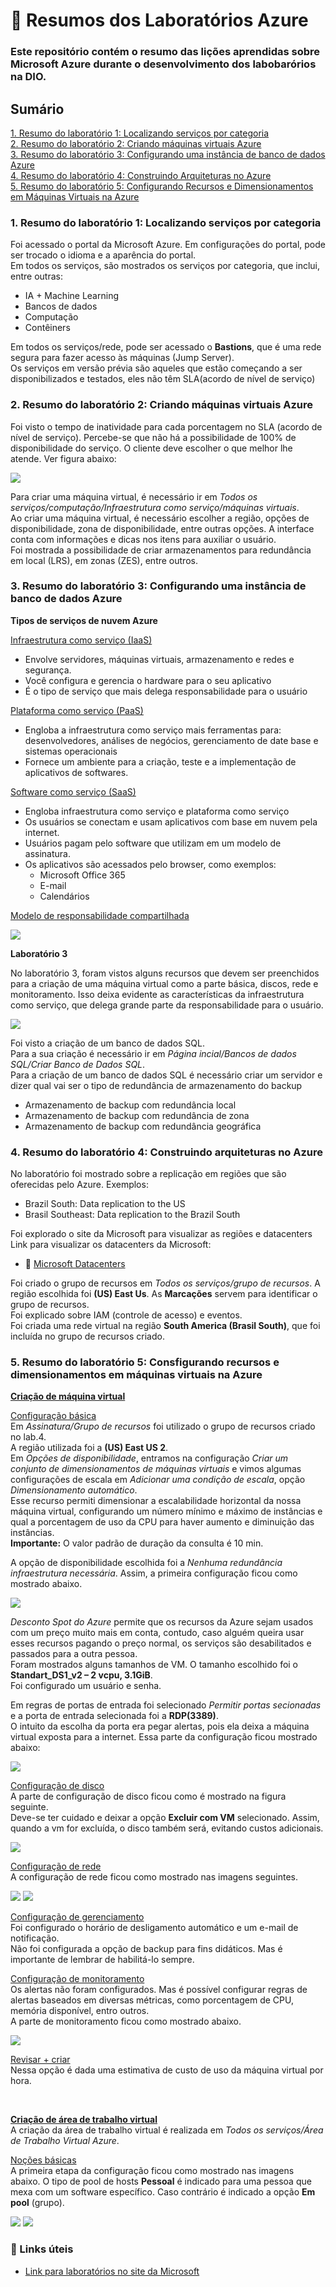 # 📖 Resumos dos Laboratórios Azure
### Este repositório contém o resumo das lições aprendidas sobre Microsoft Azure durante o desenvolvimento dos labobarórios na DIO. 

## Sumário

[1. Resumo do laboratório 1: Localizando serviços por categoria](#1.-Resumo-do-laboratório-1:-Localizando-serviços-por-categoria) </br>
[2. Resumo do laboratório 2: Criando máquinas virtuais Azure](#2.-Resumo-do-laboratório-2:-Criando-máquinas-virtuais-Azure)  </br>
[3. Resumo do laboratório 3: Configurando uma instância de banco de dados Azure ](#3.-Resumo-do-laboratório-3:-Configurando-uma-instância-de-banco-de-dados-Azure-)</br>
[4. Resumo do laboratório 4: Construindo Arquiteturas no Azure](#4.-Resumo-do-laboratório-4:-Construindo-arquiteturas-no-Azure)</br>
[5. Resumo do laboratório 5: Configurando Recursos e Dimensionamentos em Máquinas Virtuais na Azure](#5.-Resumo-do-laboratório-5:-Consfigurando-recursos-e-dimensionamentos-em-máquinas-virtuais-na-Azure )</br>


### 1. Resumo do laboratório 1: Localizando serviços por categoria
Foi acessado o portal da Microsoft Azure. 
Em configurações do portal, pode ser trocado o idioma e a aparência do portal.  
Em todos os serviços, são mostrados os serviços por categoria, que inclui, entre outras: </br> 
-	IA + Machine Learning </br>
-	Bancos de dados </br>
-	Computação </br>
-	Contêiners </br>

Em todos os serviços/rede, pode ser acessado o **Bastions**, que é uma rede segura para fazer acesso às máquinas (Jump Server). </br>
Os serviços em versão prévia são aqueles que estão começando a ser disponibilizados e testados, eles não têm SLA(acordo de nível de serviço)

### 2. Resumo do laboratório 2: Criando máquinas virtuais Azure 

Foi visto o tempo de inatividade para cada porcentagem no SLA (acordo de nível de serviço). Percebe-se que não há a possibilidade de 100% de disponibilidade do serviço. O cliente deve escolher o que melhor lhe atende. Ver figura abaixo:  </br> 

<img src = https://github.com/TiagoPaulino22/resumo-do-lab-azure/blob/main/imagens/SLA.PNG>

Para criar uma máquina virtual, é necessário ir em *Todos os serviços/computação/Infraestrutura como serviço/máquinas virtuais*. </br>
Ao criar uma máquina virtual, é necessário escolher a região, opções de disponibilidade, zona de disponibilidade, entre outras opções. 
A interface conta com informações e dicas nos itens para auxiliar o usuário. </br>
Foi mostrada a possibilidade de criar armazenamentos para redundância em local (LRS), em zonas (ZES), entre outros.  

### 3. Resumo do laboratório 3: Configurando uma instância de banco de dados Azure 
**Tipos de serviços de nuvem Azure** </br>

<ins> Infraestrutura como serviço (IaaS)</ins> </br>
- Envolve servidores, máquinas virtuais, armazenamento e redes e segurança. 
- Você configura e gerencia o hardware para o seu aplicativo
- É o tipo de serviço que mais delega responsabilidade para o usuário

<ins>Plataforma como serviço (PaaS)</ins> </br>
- Engloba a infraestrutura como serviço mais ferramentas para: desenvolvedores, análises de negócios, gerenciamento de date base e sistemas operacionais
- Fornece um ambiente para a criação, teste e a implementação de aplicativos de softwares. 

<ins>Software como serviço (SaaS)</ins> </br>
- Engloba infraestrutura como serviço e plataforma como serviço </br>
- Os usuários se conectam e usam aplicativos com base em nuvem pela internet. </br>
- Usuários pagam pelo software que utilizam em um modelo de assinatura. </br>
- Os aplicativos são acessados pelo browser, como exemplos: </br>
  * Microsoft Office 365 </br>
  * E-mail </br>
  * Calendários  </br>

 <ins>Modelo de responsabilidade compartilhada</ins> </br>

 <img src = https://github.com/TiagoPaulino22/resumo-do-lab-azure/blob/main/imagens/mode_reponsabilidade.PNG>

**</ins>Laboratório 3</ins>** </br>

No laboratório 3, foram vistos alguns recursos que devem ser preenchidos para a criação de uma máquina virtual como a parte básica, discos, rede e monitoramento. 
Isso deixa evidente as características da infraestrutura como serviço, que delega grande parte da responsabilidade para o usuário. </br>

 <img src =  https://github.com/TiagoPaulino22/resumo-do-lab-azure/blob/main/imagens/maquina_virtual.PNG  >

Foi visto a criação de um banco de dados SQL. </br>
Para a sua criação é necessário ir em *Página incial/Bancos de dados SQL/Criar Banco de Dados SQL*. </br>
Para a criação de um banco de dados SQL é necessário criar um servidor e dizer qual vai ser o tipo de redundância de armazenamento do backup </br>

- Armazenamento de backup com redundância local 
- Armazenamento de backup com redundância de zona
- Armazenamento de backup com redundância geográfica 

### 4. Resumo do laboratório 4: Construindo arquiteturas no Azure

No laboratório foi mostrado sobre a replicação em regiões que são oferecidas pelo Azure. Exemplos: </br>

- Brazil South: Data replication to the US
- Brasil Southeast: Data replication to the Brazil South

Foi explorado o site da Microsoft para visualizar as regiões e datacenters </br>
Link para visualizar os datacenters da Microsoft: 
- 🔎 [Microsoft Datacenters](https://datacenters.microsoft.com/globe/explore/)

Foi criado o grupo de recursos em *Todos os serviços/grupo de recursos*. A região escolhida foi **(US) East Us**. 
As **Marcações** servem para identificar o grupo de recursos. </br>
Foi explicado sobre IAM (controle de acesso) e eventos. </br>
Foi criada uma rede virtual na região **South America (Brasil South)**, que foi incluída no grupo de recursos criado. 


### 5. Resumo do laboratório 5: Consfigurando recursos e dimensionamentos em máquinas virtuais na Azure 

<ins>**Criação de máquina virtual**</ins>  </br>

<ins>Configuração básica</ins>  </br>
Em *Assinatura/Grupo de recursos* foi utilizado o grupo de recursos criado no lab.4. </br>
A região utilizada foi a **(US) East US 2**. </br>
Em *Opções de disponibilidade*, entramos na configuração *Criar um conjunto de dimensionamentos de máquinas virtuais* e vimos algumas configurações de escala em *Adicionar uma condição de escala*, opção *Dimensionamento automático*. </br>
Esse recurso permiti dimensionar a escalabilidade horizontal da nossa máquina virtual, configurando um número mínimo e máximo de instâncias e qual a porcentagem de uso da CPU para haver aumento e diminuição das instâncias.  </br>
**Importante:** O valor padrão de duração da consulta é 10 min.  </br> 

A opção de disponibilidade escolhida foi a *Nenhuma redundância infraestrutura necessária*. Assim, a primeira configuração ficou como mostrado abaixo. 

<img src =  https://github.com/TiagoPaulino22/resumo-do-lab-azure/blob/main/imagens/vm1.PNG >

*Desconto Spot do Azure* permite que os recursos da Azure sejam usados com um preço muito mais em conta, contudo, caso alguém queira usar esses recursos pagando o preço normal, os serviços são desabilitados e passados para a outra pessoa. </br>
Foram mostrados alguns tamanhos de VM. O tamanho escolhido foi o **Standart_DS1_v2 – 2 vcpu, 3.1GiB**. </br>
Foi configurado um usuário e senha.  </br>

Em regras de portas de entrada foi selecionado *Permitir portas secionadas* e a porta de entrada selecionada foi a **RDP(3389)**. </br>
O intuito da escolha da porta era pegar alertas, pois ela deixa a máquina virtual exposta para a internet.  Essa parte da configuração ficou mostrado abaixo:

<img src =  https://github.com/TiagoPaulino22/resumo-do-lab-azure/blob/main/imagens/vm2.PNG >

<ins>Configuração de disco</ins> </br>
A parte de configuração de disco ficou como é mostrado na figura seguinte. </br>
Deve-se ter cuidado e deixar a opção **Excluir com VM** selecionado. Assim, quando a vm for excluída, o disco também será, evitando custos adicionais. 

<img src =  https://github.com/TiagoPaulino22/resumo-do-lab-azure/blob/main/imagens/vm3.PNG >

<ins>Configuração de rede</ins> </br>
A configuração de rede ficou como mostrado nas imagens seguintes. </br>

<img src =  https://github.com/TiagoPaulino22/resumo-do-lab-azure/blob/main/imagens/vm4.PNG >
<img src =  https://github.com/TiagoPaulino22/resumo-do-lab-azure/blob/main/imagens/vm5.PNG >

<ins>Configuração de gerenciamento</ins> </br>
Foi configurado o horário de desligamento automático e um e-mail de notificação.  </br>
Não foi configurada a opção de backup para fins didáticos. Mas é importante de lembrar de habilitá-lo sempre. 

<ins>Configuração de monitoramento</ins> </br>
Os alertas não foram configurados. Mas é possível configurar regras de alertas baseados em diversas métricas, como porcentagem de CPU, memória disponível, entro outros. </br>
A parte de monitoramento ficou como mostrado abaixo.

<img src =  https://github.com/TiagoPaulino22/resumo-do-lab-azure/blob/main/imagens/vm6.PNG >

<ins>Revisar + criar</ins> </br>
Nessa opção é dada uma estimativa de custo de uso da máquina virtual por hora. </br>

</br>

<ins>**Criação de área de trabalho virtual** </ins>  </br>
A criação da área de trabalho virtual é realizada em *Todos os serviços/Área de Trabalho Virtual Azure*. </br>

<ins>Noções básicas</ins>  </br>
A primeira etapa da configuração ficou como mostrado nas imagens abaixo. 
O tipo de pool de hosts **Pessoal** é indicado para uma pessoa que mexa com um software específico. Caso contrário é indicado a opção **Em pool** (grupo).  

<img src =  https://github.com/TiagoPaulino22/resumo-do-lab-azure/blob/main/imagens/atv1.PNG >
<img src =  https://github.com/TiagoPaulino22/resumo-do-lab-azure/blob/main/imagens/atv2.PNG > 

</br>

### 🔎 Links úteis
- [Link para laboratórios no site da Microsoft](https://learn.microsoft.com/pt-br/training/)




















